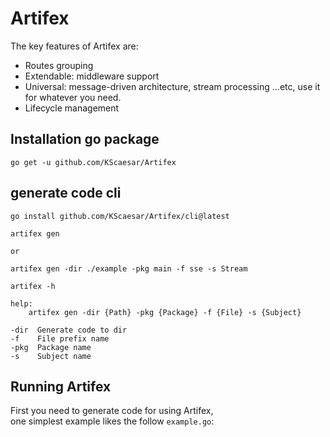 # Artifex

The key features of Artifex are:
- Routes grouping
- Extendable: middleware support
- Universal: message-driven architecture, stream processing ...etc, use it for whatever you need.
- Lifecycle management

## Installation go package

```shell
go get -u github.com/KScaesar/Artifex
```

## generate code cli

```shell
go install github.com/KScaesar/Artifex/cli@latest
```

```
artifex gen

or

artifex gen -dir ./example -pkg main -f sse -s Stream
```

```
artifex -h

help: 
    artifex gen -dir {Path} -pkg {Package} -f {File} -s {Subject}

-dir  Generate code to dir
-f    File prefix name
-pkg  Package name
-s    Subject name
```

## Running Artifex

First you need to generate code for using Artifex,  
one simplest example likes the follow `example.go`:  

```go

```